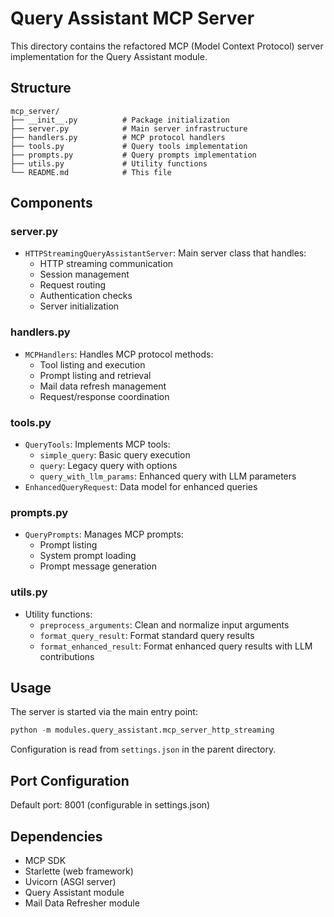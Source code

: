 # Query Assistant MCP Server

This directory contains the refactored MCP (Model Context Protocol) server implementation for the Query Assistant module.

## Structure

```
mcp_server/
├── __init__.py          # Package initialization
├── server.py            # Main server infrastructure
├── handlers.py          # MCP protocol handlers
├── tools.py             # Query tools implementation
├── prompts.py           # Query prompts implementation
├── utils.py             # Utility functions
└── README.md            # This file
```

## Components

### server.py
- `HTTPStreamingQueryAssistantServer`: Main server class that handles:
  - HTTP streaming communication
  - Session management
  - Request routing
  - Authentication checks
  - Server initialization

### handlers.py
- `MCPHandlers`: Handles MCP protocol methods:
  - Tool listing and execution
  - Prompt listing and retrieval
  - Mail data refresh management
  - Request/response coordination

### tools.py
- `QueryTools`: Implements MCP tools:
  - `simple_query`: Basic query execution
  - `query`: Legacy query with options
  - `query_with_llm_params`: Enhanced query with LLM parameters
- `EnhancedQueryRequest`: Data model for enhanced queries

### prompts.py
- `QueryPrompts`: Manages MCP prompts:
  - Prompt listing
  - System prompt loading
  - Prompt message generation

### utils.py
- Utility functions:
  - `preprocess_arguments`: Clean and normalize input arguments
  - `format_query_result`: Format standard query results
  - `format_enhanced_result`: Format enhanced query results with LLM contributions

## Usage

The server is started via the main entry point:

```python
python -m modules.query_assistant.mcp_server_http_streaming
```

Configuration is read from `settings.json` in the parent directory.

## Port Configuration

Default port: 8001 (configurable in settings.json)

## Dependencies

- MCP SDK
- Starlette (web framework)
- Uvicorn (ASGI server)
- Query Assistant module
- Mail Data Refresher module